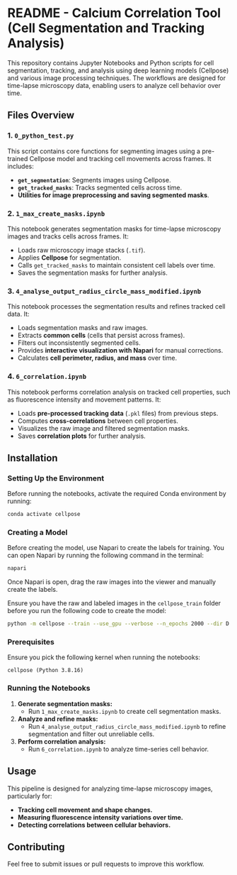 # README - Calcium Correlation Tool (Cell Segmentation and Tracking Analysis)

This repository contains Jupyter Notebooks and Python scripts for cell segmentation, tracking, and analysis using deep learning models (Cellpose) and various image processing techniques. The workflows are designed for time-lapse microscopy data, enabling users to analyze cell behavior over time.

## Files Overview

### 1. `0_python_test.py`
This script contains core functions for segmenting images using a pre-trained Cellpose model and tracking cell movements across frames. It includes:
- **`get_segmentation`**: Segments images using Cellpose.
- **`get_tracked_masks`**: Tracks segmented cells across time.
- **Utilities for image preprocessing and saving segmented masks**.

### 2. `1_max_create_masks.ipynb`
This notebook generates segmentation masks for time-lapse microscopy images and tracks cells across frames. It:
- Loads raw microscopy image stacks (`.tif`).
- Applies **Cellpose** for segmentation.
- Calls `get_tracked_masks` to maintain consistent cell labels over time.
- Saves the segmentation masks for further analysis.

### 3. `4_analyse_output_radius_circle_mass_modified.ipynb`
This notebook processes the segmentation results and refines tracked cell data. It:
- Loads segmentation masks and raw images.
- Extracts **common cells** (cells that persist across frames).
- Filters out inconsistently segmented cells.
- Provides **interactive visualization with Napari** for manual corrections.
- Calculates **cell perimeter, radius, and mass** over time.

### 4. `6_correlation.ipynb`
This notebook performs correlation analysis on tracked cell properties, such as fluorescence intensity and movement patterns. It:
- Loads **pre-processed tracking data** (`.pkl` files) from previous steps.
- Computes **cross-correlations** between cell properties.
- Visualizes the raw image and filtered segmentation masks.
- Saves **correlation plots** for further analysis.

## Installation

### Setting Up the Environment
Before running the notebooks, activate the required Conda environment by running:
```bash
conda activate cellpose
```

### Creating a Model
Before creating the model, use Napari to create the labels for training. You can open Napari by running the following command in the terminal:
```bash
napari
```
Once Napari is open, drag the raw images into the viewer and manually create the labels.

Ensure you have the raw and labeled images in the `cellpose_train` folder before you run the following code to create the model:
```bash
python -m cellpose --train --use_gpu --verbose --n_epochs 2000 --dir D:\Bestun\training_images_for_cellpose\cellpose_train\ --img_filter _ --mask_filter _label --pretrained_model None
```

### Prerequisites
Ensure you pick the following kernel when running the notebooks:

`cellpose (Python 3.8.16)`

### Running the Notebooks
1. **Generate segmentation masks:**
   - Run `1_max_create_masks.ipynb` to create cell segmentation masks.
2. **Analyze and refine masks:**
   - Run `4_analyse_output_radius_circle_mass_modified.ipynb` to refine segmentation and filter out unreliable cells.
3. **Perform correlation analysis:**
   - Run `6_correlation.ipynb` to analyze time-series cell behavior.

## Usage
This pipeline is designed for analyzing time-lapse microscopy images, particularly for:
- **Tracking cell movement and shape changes.**
- **Measuring fluorescence intensity variations over time.**
- **Detecting correlations between cellular behaviors.**

## Contributing
Feel free to submit issues or pull requests to improve this workflow.

